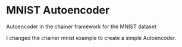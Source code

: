 # MNIST Autoencoder
Autoencoder in the chainer framework for the MNIST dataset


I changed the chainer mnist example to create a simple Autoencoder.  
